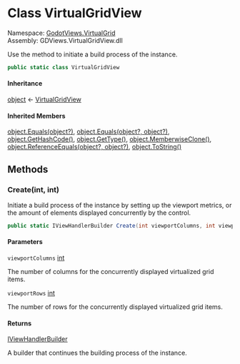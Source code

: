 # <a id="GodotViews_VirtualGrid_VirtualGridView"></a> Class VirtualGridView

Namespace: [GodotViews.VirtualGrid](GodotViews.VirtualGrid.md)  
Assembly: GDViews.VirtualGridView.dll  

Use the <xref href="GodotViews.VirtualGrid.VirtualGridView.Create(System.Int32%2cSystem.Int32)" data-throw-if-not-resolved="false"></xref> method to initiate a build process of the <xref href="GodotViews.VirtualGrid.IVirtualGridView%601" data-throw-if-not-resolved="false"></xref> instance.

```csharp
public static class VirtualGridView
```

#### Inheritance

[object](https://learn.microsoft.com/dotnet/api/system.object) ← 
[VirtualGridView](GodotViews.VirtualGrid.VirtualGridView.md)

#### Inherited Members

[object.Equals\(object?\)](https://learn.microsoft.com/dotnet/api/system.object.equals\#system\-object\-equals\(system\-object\)), 
[object.Equals\(object?, object?\)](https://learn.microsoft.com/dotnet/api/system.object.equals\#system\-object\-equals\(system\-object\-system\-object\)), 
[object.GetHashCode\(\)](https://learn.microsoft.com/dotnet/api/system.object.gethashcode), 
[object.GetType\(\)](https://learn.microsoft.com/dotnet/api/system.object.gettype), 
[object.MemberwiseClone\(\)](https://learn.microsoft.com/dotnet/api/system.object.memberwiseclone), 
[object.ReferenceEquals\(object?, object?\)](https://learn.microsoft.com/dotnet/api/system.object.referenceequals), 
[object.ToString\(\)](https://learn.microsoft.com/dotnet/api/system.object.tostring)

## Methods

### <a id="GodotViews_VirtualGrid_VirtualGridView_Create_System_Int32_System_Int32_"></a> Create\(int, int\)

Initiate a build process of the <xref href="GodotViews.VirtualGrid.IVirtualGridView%601" data-throw-if-not-resolved="false"></xref> instance
by setting up the viewport metrics, or the amount of elements displayed concurrently by the control.

```csharp
public static IViewHandlerBuilder Create(int viewportColumns, int viewportRows)
```

#### Parameters

`viewportColumns` [int](https://learn.microsoft.com/dotnet/api/system.int32)

The number of columns for the concurrently displayed virtualized grid items.

`viewportRows` [int](https://learn.microsoft.com/dotnet/api/system.int32)

The number of rows for the concurrently displayed virtualized grid items.

#### Returns

 [IViewHandlerBuilder](GodotViews.VirtualGrid.IViewHandlerBuilder.md)

A builder that continues the building process of the <xref href="GodotViews.VirtualGrid.IVirtualGridView%601" data-throw-if-not-resolved="false"></xref> instance.

